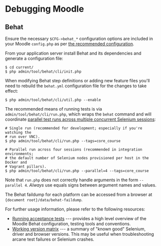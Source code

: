 # Debugging Moodle

## Behat

Ensure the necessary `$CFG->behat_*` configuration options are included in your Moodle `config.php` as per [the recommended configuration](../../getting-started/development.md#recommended-moodle-configuration).

From your application server install Behat and its dependencies and generate a configuration file:

```
$ cd current/
$ php admin/tool/behat/cli/init.php
```

When modifying Behat step definitions or adding new feature files you'll need to rebuild the `behat.yml` configuration file for the changes to take effect:

```
$ php admin/tool/behat/cli/util.php --enable
```

The recommended means of running tests is via `admin/tool/behat/cli/run.php`, which wraps the `behat` command and will coordinate [parallel test runs across multiple concurrent Selenium sessions](https://docs.moodle.org/dev/Running_acceptance_test#Parallel_runs_2):

```
# Single run (recommended for development; especially if you're watching the
# run over VNC).
$ php admin/tool/behat/cli/run.php --tags=core_course

# Parallel run across four sessions (recommended in integration environments;
# the default number of Selenium nodes provisioned per host in the Docker and
# Vagrant pillars).
$ php admin/tool/behat/cli/run.php --parallel=4 --tags=core_course
```

Note that `run.php` does not correctly handle arguments in the form `--parallel 4`. _Always_ use equals signs between argument names and values.

The Behat faildump for each platform can be accessed from a browser at `{document root}/data/behat-faildump`.

For further usage information, please refer to the following resources:

* [Running acceptance tests](https://docs.moodle.org/dev/Running_acceptance_test) --- provides a high level overview of the Moodle Behat configuration, testing tools and conventions.
* [Working version matrix](https://docs.moodle.org/dev/Acceptance_testing/Browsers/Working_combinations_of_OS%2BBrowser%2Bselenium) --- a summary of "known good" Selenium, driver and browser versions. This may be useful when troubleshooting arcane test failures or Selenium crashes.

